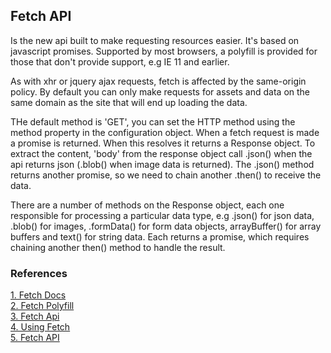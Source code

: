 ## Fetch API

Is the new api built to make requesting resources easier. It's based on javascript promises. Supported by most browsers, a polyfill is provided for those that don't provide support, e.g IE 11 and earlier.

As with xhr or jquery ajax requests, fetch is affected by the same-origin policy. By default you can only make requests for assets and data on the same domain as the site that will end up loading the data.

THe default method is 'GET', you can set the HTTP method using the method property in the configuration object. When a fetch request is made a promise is returned. When this resolves it returns a Response object. To extract the content, 'body' from the response object call .json() when the api returns json (.blob() when image data is returned). The .json() method returns another promise, so we need to chain another .then() to receive the data.

There are a number of methods on the Response object, each one responsible for processing a particular data type, e.g .json() for json data, .blob() for images, .formData() for form data objects, arrayBuffer() for array buffers and text() for string data. Each returns a promise, which requires chaining another then() method to handle the result.



### References

[1. Fetch Docs](https://github.github.io/fetch/)  
[2. Fetch Polyfill](https://github.github.io/fetch/)  
[3. Fetch Api](https://developer.mozilla.org/en-US/docs/Web/API/Fetch_API)  
[4. Using Fetch](https://developer.mozilla.org/en-US/docs/Web/API/Fetch_API/Using_Fetch)  
[5. Fetch API](https://davidwalsh.name/fetch)  
